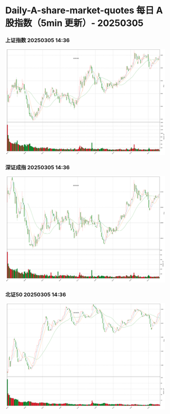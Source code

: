 
# Daily-A-share-market-quotes 每日 A 股指数（5min 更新）- 20250305

### 上证指数 20250305 14:36
![](./fig/2025/3/20250305-sh000001.png)

### 深证成指 20250305 14:36
![](./fig/2025/3/20250305-sz399001.png)

### 北证50 20250305 14:36
![](./fig/2025/3/20250305-bj899050.png)
